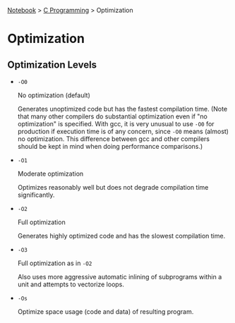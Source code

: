 <a href="../">Notebook</a> > <a href="./">C Programming</a> > Optimization

# Optimization



## Optimization Levels

* `-O0`

  No optimization (default)

  Generates unoptimized code but has the fastest compilation time. (Note that many other compilers do substantial optimization even if "no optimization" is specified. With gcc, it is very unusual to use `-O0` for production if execution time is of any concern, since `-O0` means (almost) no optimization. This difference between gcc and other compilers should be kept in mind when doing performance comparisons.)

* `-O1`

  Moderate optimization

  Optimizes reasonably well but does not degrade compilation time significantly.

* `-O2`

  Full optimization

  Generates highly optimized code and has the slowest compilation time.

* `-O3`

  Full optimization as in `-O2`

  Also uses more aggressive automatic inlining of subprograms within a unit and attempts to vectorize loops.

* `-Os`

  Optimize space usage (code and data) of resulting program.
